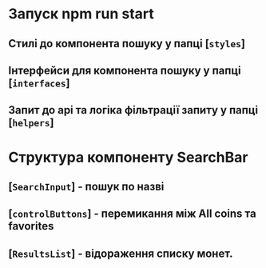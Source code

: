 # Запуск npm run start

## Стилі до компонента пошуку у папці [`styles`]

## Інтерфейси для компонента пошуку у папці [`interfaces`]

## Запит до api та логіка фільтрації запиту у папці [`helpers`]

# Структура компоненту SearchBar

## [`SearchInput`] - пошук по назві

## [`controlButtons`] - перемикання між All coins та favorites

## [`ResultsList`] - відораження списку монет.
